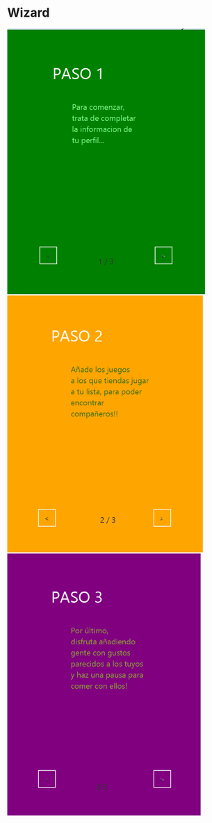 # Wizard
![](https://github.com/DiegoEncinasH/Wizard/blob/master/FXadv/paso1.png)
![](https://github.com/DiegoEncinasH/Wizard/blob/master/FXadv/paso2.png)
![](https://github.com/DiegoEncinasH/Wizard/blob/master/FXadv/paso3.png)
